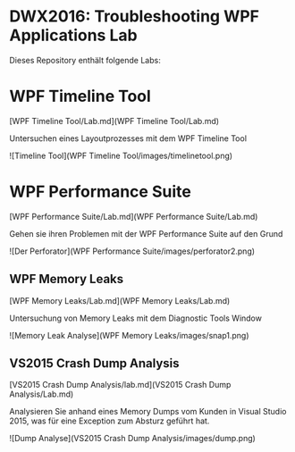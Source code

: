 # DWX2016: Troubleshooting WPF Applications Lab 

Dieses Repository enthält folgende Labs:

# WPF Timeline Tool

[WPF Timeline Tool/Lab.md](WPF Timeline Tool/Lab.md)

Untersuchen eines Layoutprozesses mit dem WPF Timeline Tool

![Timeline Tool](WPF Timeline Tool/images/timelinetool.png)

# WPF Performance Suite

[WPF Performance Suite/Lab.md](WPF Performance Suite/Lab.md)

Gehen sie ihren Problemen mit der WPF Performance Suite auf den Grund

![Der Perforator](WPF Performance Suite/images/perforator2.png)

## WPF Memory Leaks

[WPF Memory Leaks/Lab.md](WPF Memory Leaks/Lab.md)

Untersuchung von Memory Leaks mit dem Diagnostic Tools Window

![Memory Leak Analyse](WPF Memory Leaks/images/snap1.png)

## VS2015 Crash Dump Analysis

[VS2015 Crash Dump Analysis/lab.md](VS2015 Crash Dump Analysis/Lab.md)

Analysieren Sie anhand eines Memory Dumps vom Kunden in Visual Studio 2015, was für eine Exception zum Absturz geführt hat.

![Dump Analyse](VS2015 Crash Dump Analysis/images/dump.png)







